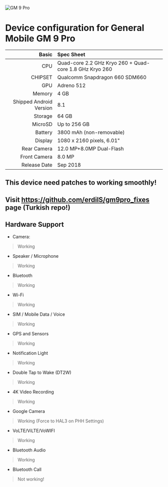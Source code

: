 ![GM 9 Pro](https://i.hizliresim.com/jvlQNz.jpg "GM 9 Pro")

Device configuration for General Mobile GM 9 Pro
============================================================
Basic   | Spec Sheet
-------:|:-------------------------
CPU     | Quad-core 2.2 GHz Kryo 260 + Quad-core 1.8 GHz Kryo 260
CHIPSET | Qualcomm Snapdragon 660 SDM660
GPU     | Adreno 512
Memory  | 4 GB
Shipped Android Version | 8.1
Storage | 64 GB
MicroSD | Up to 256 GB
Battery | 3800 mAh (non-removable)
Display | 1080 x 2160 pixels, 6.01"
Rear Camera  | 12.0 MP+8.0MP Dual-Flash
Front Camera | 8.0 MP
Release Date | Sep 2018

## This device need patches to working smoothly! 
## Visit https://github.com/erdilS/gm9pro_fixes page **(Turkish repo!)**

## Hardware Support

* Camera:
> Working

* Speaker / Microphone
> Working

* Bluetooth
> Working

* Wi-Fi
> Working

* SIM / Mobile Data / Voice
> Working

* GPS and Sensors
> Working

* Notification Light 
> Working

* Double Tap to Wake (DT2W)
> Working

* 4K Video Recording
> Working

* Google Camera  
> Working (Force to HAL3 on PHH Settings)

* VoLTE/ViLTE/VoWIFI 
> Working

* Bluetooth Audio
> Working

* Bluetooth Call
> Not working!